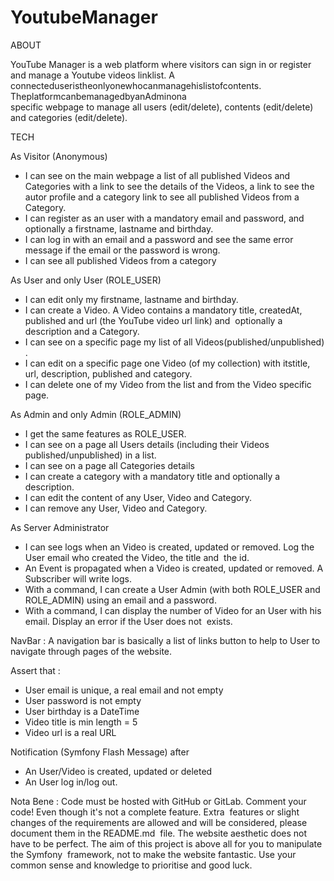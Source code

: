 # YoutubeManager


ABOUT

YouTube Manager ​is a web platform where visitors can sign in or register and manage a Youtube videos linklist.
A connecteduseristheonlyonewhocanmanagehislistofcontents.
TheplatformcanbemanagedbyanAdminona                                               
specific webpage to manage all users (edit/delete), contents (edit/delete) and categories (edit/delete).  

TECH

As Visitor (Anonymous)  
- I can see on the ​main webpage ​a list of all published Videos and Categories with a link to see the details of the Videos,
  a link to see the autor profile and a category link to see all published Videos from a Category.  
- I can ​register ​as an user with a​ mandatory email ​and​ password​, and ​optionally ​a ​firstname​, ​lastname​ and ​birthday​.  
- I can ​log in​ with an ​email ​and​ ​a ​password​ and see the same error message if the email or the password is wrong.  
- I can see all published Videos from a category    

As User and only User (ROLE_USER)  
- I can ​edit only ​my ​firstname​, ​lastname ​and ​birthday​.  
- I can ​create a Video​. A Video contains a ​mandatory​ ​title, createdAt, published ​and ​url ​(the YouTube video url link) and  optionally ​a ​description and a Category​.  
- I can ​see ​on a specific page my ​list ​of all Videos ​(published/unpublished)​. 
- I can ​edit ​on a specific page one Video (of my collection) with its ​title​, ​url, description, published and category​.  
- I can ​delete ​one of my Video from the list and from the Video specific page.    

As Admin and only Admin (ROLE_ADMIN)  
- I get the ​same features as ROLE_USER​.  
- I can see on a page ​all Users​ ​details (including their Videos published/unpublished) in a list.  
- I can see on a page​ all ​Categories details  
- I can ​create ​a ​category ​with a mandatory ​title ​and ​optionally ​a ​description​.  
- I can edit the content of any User, Video and Category.  
- I can remove any User, Video and Category.    

As Server Administrator  
- I can see ​logs ​when an ​Video ​is ​created, updated ​or ​removed​. Log the ​User email​ ​who created the Video, the ​title ​and  the​ id​.  
- An ​Event ​is propagated when a ​Video ​is ​created,​ ​updated ​or ​removed​. A ​Subscriber ​will ​write logs​. 
- With a ​command​, I can ​create a User Admin​ (with both ROLE_USER and ROLE_ADMIN) using an ​email ​and a ​password​. 
- With a ​command​, I can ​display the number of Video​ for an ​User ​with his ​email​.​ ​Display an error if the User does not  exists. 


NavB​ar ​: 
A navigation bar is basically a list of links button to help to User to navigate through pages of the website.

Assert that :  
- User ​email ​is ​unique​, a ​real email ​and ​not empty  
- User ​password ​is ​not empty  
- User ​birthday ​is a ​DateTime  
- Video ​title ​is min ​length = 5  
- Video ​url ​is a real ​URL

Notification (Symfony Flash Message) after
- An ​User/Video​ is created, updated or deleted 
- An ​User ​log in/log out. 


Nota Bene ​: 
Code must be hosted with ​GitHub ​or ​GitLab​. 
​Comment your code!​ Even though it's not a complete feature.
Extra  features or slight changes of the requirements are allowed and will be considered, please document them in the README.md  file.​
The website aesthetic does not have to be perfect.​ The aim of this project is above all for you to manipulate the Symfony  framework, not to make the website fantastic. ​
Use your common sense and knowledge to prioritise and good luck​.